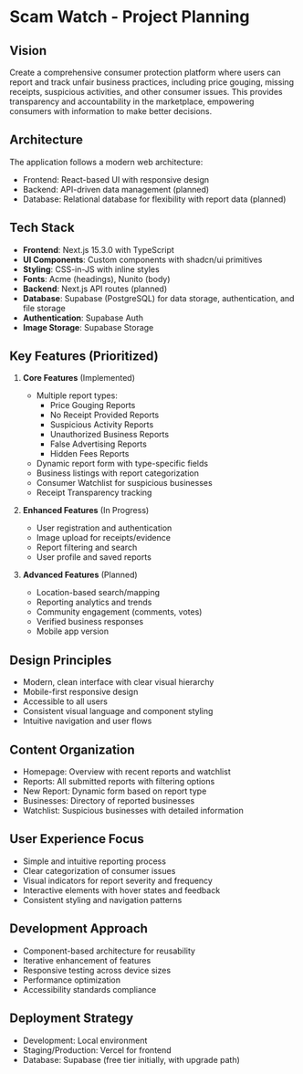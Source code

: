# Scam Watch - Project Planning

## Vision
Create a comprehensive consumer protection platform where users can report and track unfair business practices, including price gouging, missing receipts, suspicious activities, and other consumer issues. This provides transparency and accountability in the marketplace, empowering consumers with information to make better decisions.

## Architecture
The application follows a modern web architecture:
- Frontend: React-based UI with responsive design
- Backend: API-driven data management (planned)
- Database: Relational database for flexibility with report data (planned)

## Tech Stack
- **Frontend**: Next.js 15.3.0 with TypeScript
- **UI Components**: Custom components with shadcn/ui primitives
- **Styling**: CSS-in-JS with inline styles
- **Fonts**: Acme (headings), Nunito (body)
- **Backend**: Next.js API routes (planned)
- **Database**: Supabase (PostgreSQL) for data storage, authentication, and file storage
- **Authentication**: Supabase Auth
- **Image Storage**: Supabase Storage

## Key Features (Prioritized)
1. **Core Features** (Implemented)
   - Multiple report types:
     - Price Gouging Reports
     - No Receipt Provided Reports
     - Suspicious Activity Reports
     - Unauthorized Business Reports
     - False Advertising Reports
     - Hidden Fees Reports
   - Dynamic report form with type-specific fields
   - Business listings with report categorization
   - Consumer Watchlist for suspicious businesses
   - Receipt Transparency tracking

2. **Enhanced Features** (In Progress)
   - User registration and authentication
   - Image upload for receipts/evidence
   - Report filtering and search
   - User profile and saved reports
   
3. **Advanced Features** (Planned)
   - Location-based search/mapping
   - Reporting analytics and trends
   - Community engagement (comments, votes)
   - Verified business responses
   - Mobile app version

## Design Principles
- Modern, clean interface with clear visual hierarchy
- Mobile-first responsive design
- Accessible to all users
- Consistent visual language and component styling
- Intuitive navigation and user flows

## Content Organization
- Homepage: Overview with recent reports and watchlist
- Reports: All submitted reports with filtering options
- New Report: Dynamic form based on report type
- Businesses: Directory of reported businesses
- Watchlist: Suspicious businesses with detailed information

## User Experience Focus
- Simple and intuitive reporting process
- Clear categorization of consumer issues
- Visual indicators for report severity and frequency
- Interactive elements with hover states and feedback
- Consistent styling and navigation patterns

## Development Approach
- Component-based architecture for reusability
- Iterative enhancement of features
- Responsive testing across device sizes
- Performance optimization
- Accessibility standards compliance

## Deployment Strategy
- Development: Local environment
- Staging/Production: Vercel for frontend
- Database: Supabase (free tier initially, with upgrade path)

